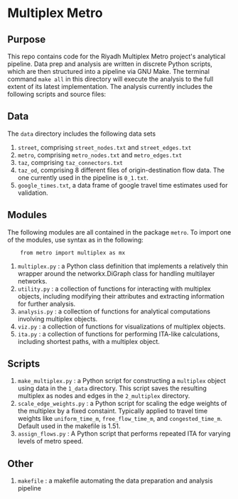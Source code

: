 
# Multiplex Metro

## Purpose
This repo contains code for the Riyadh Multiplex Metro project's analytical pipeline. Data prep and analysis are written in discrete Python scripts, which are then structured into a pipeline via GNU Make. The terminal command `make all` in this directory will execute the analysis to the full extent of its latest implementation. The analysis currently includes the following scripts and source files: 

## Data
The `data` directory includes the following data sets

1. `street`, comprising `street_nodes.txt` and `street_edges.txt` 
2. `metro`, comprising `metro_nodes.txt` and `metro_edges.txt` 
3. `taz`, comprising `taz_connectors.txt`
4. `taz_od`, comprising 8 different files of origin-destination flow data. The one currently used in the pipeline is `0_1.txt`.
5. `google_times.txt`, a data frame of google travel time estimates used for validation.

## Modules

The following modules are all contained in the package `metro`. To import one of the modules, use syntax as in the following: 
```
    from metro import multiplex as mx
```

1. `multiplex.py` : a Python class definition that implements a relatively thin wrapper around the networkx.DiGraph class for handling multilayer networks.
2. `utility.py` : a collection of functions for interacting with multiplex objects, including modifying their attributes and extracting information for further analysis. 
3. `analysis.py` : a collection of functions for analytical computations involving multiplex objects.
4. `viz.py` : a collection of functions for visualizations of multiplex objects. 
5. `ita.py` : a collection of functions for performing ITA-like calculations, including shortest paths, with a multiplex object. 

## Scripts

1. `make_multiplex.py` : a Python script for constructing a `multiplex` object using data in the `1_data` directory. This script saves the resulting multiplex as nodes and edges in the `2_multiplex` directory. 
2. `scale_edge_weights.py` : a Python script for scaling the edge weights of the multiplex by a fixed constaint. Typically applied to travel time weights like `uniform_time_m`, `free_flow_time_m`, and `congested_time_m`. Default used in the makefile is 1.51. 
3. `assign_flows.py` : A Python script that performs repeated ITA for varying levels of metro speed. 

## Other
1. `makefile` : a makefile automating the data preparation and analysis pipeline

